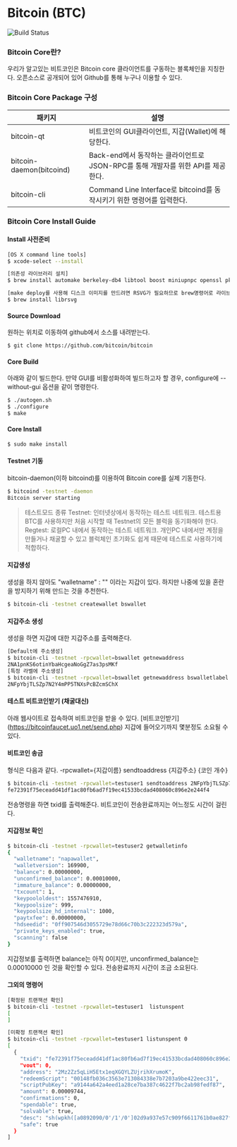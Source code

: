 # Bitcoin (BTC)
![Build Status](https://en.bitcoin.it/w/images/en/c/cb/BC_Logotype.png)
### Bitcoin Core란?
우리가 알고있는 비트코인은 Bitcoin core 클라이언트를 구동하는 블록체인을 지칭한다.
오픈소스로 공개되어 있어 Github를 통해 누구나 이용할 수 있다.

### Bitcoin Core Package 구성
| 패키지 | 설명 |
| ------ | ------ |
| bitcoin-qt | 비트코인의 GUI클라이언트, 지갑(Wallet)에 해당한다.|
| bitcoin-daemon(bitcoind) | Back-end에서 동작하는 클라이언트로 JSON-RPC를 통해 개발자를 위한 API를 제공한다. |
| bitcoin-cli | Command Line Interface로 bitcoind를 동작시키기 위한 명령어를 입력한다. |


### Bitcoin Core Install Guide
#### Install 사전준비
```sh
[OS X command line tools]
$ xcode-select --install
```
```sh
[의존성 라이브러리 설치]
$ brew install automake berkeley-db4 libtool boost miniupnpc openssl pkg-config protobuf python qt libevent
```

```sh
[make deploy를 사용해 디스크 이미지를 만드려면 RSVG가 필요하므로 brew명령어로 라이브러리 설치]
$ brew install librsvg
```

#### Source Download
원하는 위치로 이동하여 github에서 소스를 내려받는다.
```sh
$ git clone https://github.com/bitcoin/bitcoin
```
#### Core Build
아래와 같이 빌드한다.
만약 GUI를 비활성화하여 빌드하고자 할 경우, configure에 --without-gui 옵션을 같이 명령한다.
```sh
$ ./autogen.sh
$ ./configure
$ make
```

#### Core Install
```sh
$ sudo make install
```



#### Testnet 기동
bitcoin-daemon(이하 bitcoind)를 이용하여 Bitcoin core를 실제 기동한다.
```sh
$ bitcoind -testnet -daemon
Bitcoin server starting
```
> 테스트모드 종류
> Testnet: 인터넷상에서 동작하는 테스트 네트워크. 테스트용 BTC를 사용하지만 처음 시작할 때 Testnet의 모든 블럭을 동기화해야 한다.
> Regtest: 로컬PC 내에서 동작하는 테스트 네트워크. 개인PC 내에서만 계정을 만들거나 채굴할 수 있고 블럭체인 초기화도 쉽게 때문에 테스트로 사용하기에 적합하다.

#### 지갑생성
생성을 하지 않아도 "walletname" : "" 이라는 지갑이 있다.
하지만 나중에 있을 혼란을 방지하기 위해 만드는 것을 추천한다.
```sh
$ bitcoin-cli -testnet createwallet bswallet
```

#### 지갑주소 생성
생성을 하면 지갑에 대한 지갑주소를 출력해준다.
```sh
[Default에 주소생성]
$ bitcoin-cli -testnet -rpcwallet=bswallet getnewaddress
2NA1pnKS6otinYbaHcgeaNoGgZ7as3psMKf
[특정 라벨에 주소생성]
$ bitcoin-cli -testnet -rpcwallet=bswallet getnewaddress bswalletlabel
2NFpYbjTLSZp7N2Y4mPP5TNXsPcBZcmSChX
```

#### 테스트 비트코인받기 (채굴대신)
아래 웹사이트로 접속하여 비트코인을 받을 수 있다. [비트코인받기] (https://bitcoinfaucet.uo1.net/send.php)
지갑에 들어오기까지 몇분정도 소요될 수 있다.

#### 비트코인 송금
형식은 다음과 같다.
-rpcwallet={지갑이름} sendtoaddress {지갑주소} {코인 개수}
```sh
$ bitcoin-cli -testnet -rpcwallet=testuser1 sendtoaddress 2NFpYbjTLSZp7N2Y4mPP5TNXsPcBZcmSChX 0.0001
fe72391f75eceadd41df1ac80fb6ad7f19ec41533bcdad408060c896e2e244f4
```
전송명령을 하면 txid를 출력해준다.
비트코인이 전송완료까지는 어느정도 시간이 걸린다.

#### 지갑정보 확인
```sh
$ bitcoin-cli -testnet -rpcwallet=testuser2 getwalletinfo
{
  "walletname": "napawallet",
  "walletversion": 169900,
  "balance": 0.00000000,
  "unconfirmed_balance": 0.00010000,
  "immature_balance": 0.00000000,
  "txcount": 1,
  "keypoololdest": 1557476910,
  "keypoolsize": 999,
  "keypoolsize_hd_internal": 1000,
  "paytxfee": 0.00000000,
  "hdseedid": "0ff907546d3055729e78d66c70b3c222323d579a",
  "private_keys_enabled": true,
  "scanning": false
}
```
지갑정보를 출력하면 balance는 아직 0이지만, unconfirmed_balance는 0.00010000 인 것을 확인할 수 있다.
전송완료까지 시간이 조금 소요된다.

#### 그외의 명령어
```sh
[확정된 트랜잭션 확인]
$ bitcoin-cli -testnet -rpcwallet=testuser1  listunspent
[
]

[미확정 트랜잭션 확인]
$ bitcoin-cli -testnet -rpcwallet=testuser1 listunspent 0
[
  {
    "txid": "fe72391f75eceadd41df1ac80fb6ad7f19ec41533bcdad408060c896e2e244f4",
    "vout": 0,
    "address": "2Mz2Zz5qLiH5Etx1eqXGQYLZUjrihXrumoK",
    "redeemScript": "00148fb036c3563e713084338e7b7203a9be422eec31",
    "scriptPubKey": "a9144a642a4eed1a28ce7ba387c4622f7bc2ab98fedf87",
    "amount": 0.00009744,
    "confirmations": 0,
    "spendable": true,
    "solvable": true,
    "desc": "sh(wpkh([a0892090/0'/1'/0']02d9a937e57c909f6611761b0ae827f9d6eaf2894675d17aceb0fecd8e3eca8a98))#4x9kz08n",
    "safe": true
  }
]
```



